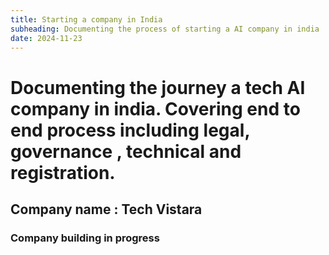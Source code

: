 ```yaml
---
title: Starting a company in India
subheading: Documenting the process of starting a AI company in india
date: 2024-11-23
---
```


# Documenting the journey a tech AI company in india. Covering end to end process including legal, governance , technical and registration.


## Company name : Tech Vistara

### Company building in progress